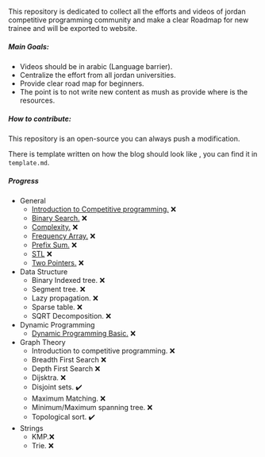 This repository is dedicated to collect all the efforts and videos of jordan competitive programming community and make 
a clear Roadmap for new trainee and will be exported to website.

##### Main Goals:
- Videos should be in arabic (Language barrier).
- Centralize the effort from all jordan universities.
- Provide clear road map for beginners.
- The point is to not write new content as mush as provide where is the resources.

##### How to contribute:
This repository is an open-source you can always push a modification.

There is template written on how the blog should look like , you can find it in `template.md`.
##### Progress
* General
    * [Introduction to Competitive programming.](https://github.com/Hiasat/JordanCP/blob/master/general/introduction_competitive_programming.md) :x:
    * [Binary Search.](https://github.com/Hiasat/JordanCP/blob/master/general/binary_search.md) :x:
    * [Complexity.](https://github.com/Hiasat/JordanCP/blob/master/general/complexity.md) :x:
    * [Frequency Array.](https://github.com/Hiasat/JordanCP/blob/master/general/frequency_array.md) :x:
    * [Prefix Sum.](https://github.com/Hiasat/JordanCP/blob/master/general/prefix_sum.md) :x:
    * [STL](https://github.com/Hiasat/JordanCP/blob/master/general/stl.md) :x:
    * [Two Pointers.](https://github.com/Hiasat/JordanCP/blob/master/general/two_pointers.md) :x:
* Data Structure
    * Binary Indexed tree. :x:
    * Segment tree. :x:
    * Lazy propagation. :x:
    * Sparse table. :x:
    * SQRT Decomposition. :x:
* Dynamic Programming
    * [Dynamic Programming Basic.](https://github.com/Hiasat/JordanCP/blob/master/dynamic-programming/dp-basic.md) :x:
* Graph Theory
    * Introduction to competitive programming. :x:
    * Breadth First Search :x:
    * Depth First Search :x:
    * Dijsktra. :x:
    * Disjoint sets. :heavy_check_mark:
    * Maximum Matching. :x:
    * Minimum/Maximum spanning tree. :x:
    * Topological sort. :heavy_check_mark:
* Strings
    * KMP.:x:
    * Trie. :x: